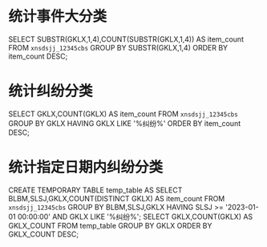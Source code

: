 # 统计事件大分类
SELECT SUBSTR(GKLX,1,4),COUNT(SUBSTR(GKLX,1,4)) AS item_count FROM `xnsdsjj_12345cbs` GROUP BY SUBSTR(GKLX,1,4) ORDER BY item_count DESC;

# 统计纠纷分类
SELECT GKLX,COUNT(GKLX) AS item_count FROM `xnsdsjj_12345cbs` GROUP BY GKLX HAVING GKLX LIKE '%纠纷%' ORDER BY item_count DESC;

# 统计指定日期内纠纷分类
CREATE TEMPORARY TABLE temp_table AS SELECT BLBM,SLSJ,GKLX,COUNT(DISTINCT GKLX) AS item_count FROM `xnsdsjj_12345cbs` GROUP BY BLBM,SLSJ,GKLX HAVING SLSJ >= '2023-01-01 00:00:00' AND GKLX LIKE '%纠纷%';
SELECT GKLX,COUNT(GKLX) AS GKLX_COUNT FROM temp_table GROUP BY GKLX ORDER BY GKLX_COUNT DESC;
